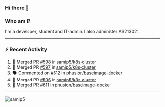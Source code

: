 ### Hi there 👋

### Who am I?
I'm a developer, student and IT-admin. I also administer AS213021.

---
### :zap: Recent Activity
<!--START_SECTION:activity-->
1. 🎉 Merged PR [#598](https://github.com/samip5/k8s-cluster/pull/598) in [samip5/k8s-cluster](https://github.com/samip5/k8s-cluster)
2. 🎉 Merged PR [#597](https://github.com/samip5/k8s-cluster/pull/597) in [samip5/k8s-cluster](https://github.com/samip5/k8s-cluster)
3. 🗣 Commented on [#612](https://github.com/phusion/baseimage-docker/issues/612) in [phusion/baseimage-docker](https://github.com/phusion/baseimage-docker)
4. 🎉 Merged PR [#596](https://github.com/samip5/k8s-cluster/pull/596) in [samip5/k8s-cluster](https://github.com/samip5/k8s-cluster)
5. 🎉 Merged PR [#611](https://github.com/phusion/baseimage-docker/pull/611) in [phusion/baseimage-docker](https://github.com/phusion/baseimage-docker)
<!--END_SECTION:activity-->
---

<img align="center" src="https://github-readme-stats.vercel.app/api?username=samip5&show_icons=true" alt="samip5" />

